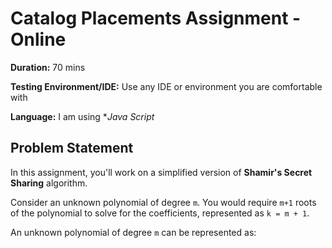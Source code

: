 # Catalog Placements Assignment - Online

**Duration:** 70 mins

**Testing Environment/IDE:** Use any IDE or environment you are comfortable with

**Language:** I am using  **Java Script* 

## Problem Statement

In this assignment, you'll work on a simplified version of **Shamir's Secret Sharing** algorithm.

Consider an unknown polynomial of degree `m`. You would require `m+1` roots of the polynomial to solve for the coefficients, represented as `k = m + 1`.

An unknown polynomial of degree `m` can be represented as:

